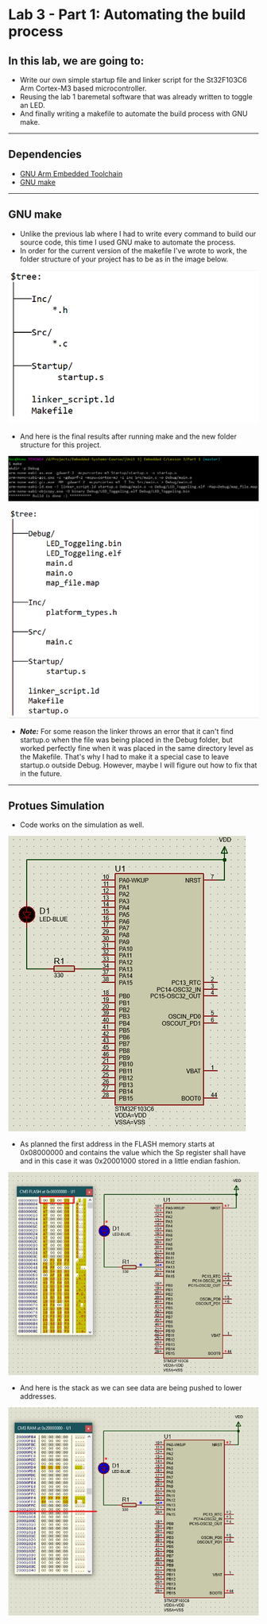 # Lab 3 - Part 1: Automating the build process

## In this lab, we are going to: 
* Write our own simple startup file and linker script for the St32F103C6 Arm Cortex-M3 based microcontroller.
* Reusing the lab 1 baremetal software that was already written to toggle an LED.
* And finally writing a makefile to automate the build process with GNU make.

---

## Dependencies

* [GNU Arm Embedded Toolchain](https://developer.arm.com/tools-and-software/open-source-software/developer-tools/gnu-toolchain/gnu-rm)
* [GNU make](https://www.gnu.org/software/make/)

---

## GNU make

* Unlike the previous lab where I had to write every command to build our source code, this time I used GNU make to automate the process.
* In order for the current version of the makefile I've wrote to work, the folder structure of your project has to be as in the image below.

![GNU makefile tree structure](./img/makefile-tree.png)

* And here is the final results after running make and the new folder structure for this project.

![make](./img/make-build.png)

![makefile-output](./img/makefile-output.png)

* ***Note:***
For some reason the linker throws an error that it can't find startup.o when the file was being placed in the Debug folder, but worked perfectly fine when it was placed in the same directory level as the Makefile. That's why I had to make it a special case to leave startup.o outside Debug. However, maybe I will figure out how to fix that in the future.

---

## Protues Simulation

* Code works on the simulation as well.

![LED-toggling-revisted](./img/LED-toggling-revisted.gif)

* As planned the first address in the FLASH memory starts at 0x08000000 and contains the value which the Sp register shall have and in this case it was 0x20001000 stored in a little endian fashion. 

![LED-toggling-flash](./img/LED_Toggeling-flash.jpg)

* And here is the stack as we can see data are being pushed to lower addresses.

![LED-Toggling-stack](./img/LED-toggling-stack.png)